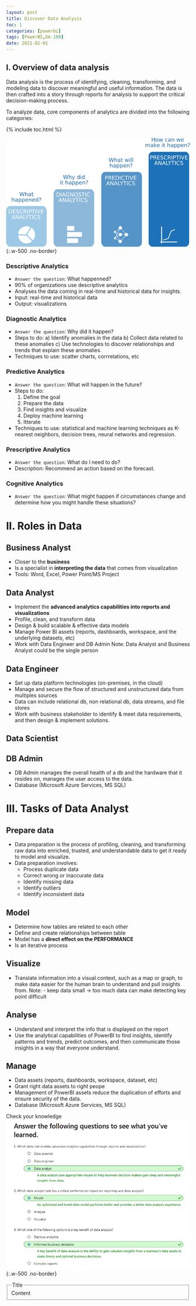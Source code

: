```yaml
---
layout: post
title: Discover Data Analysis
toc: 1
categories: [powerbi]
tags: [PowerBI,DA-100]
date: 2021-02-01
---
```


## I. Overview of data analysis

Data analysis is the process of identifying, cleaning, transforming, and modeling data to discover meaningful and useful information. The data is then crafted into a story through reports for analysis to support the critical decision-making process.

To analyze data, core components of analytics are divided into the following categories:

{% include toc.html %}

![](/images/powerbi/advanced_analytics.png){:.w-500 .no-border}

### Descriptive Analytics
- `Answer the question`: What happenned?
- 90% of organizations use descriptive analytics
- Analyses the data coming in real-time and historical data for insights.
- Input: real-time and historical data
- Output: visualizations

### Diagnostic Analytics
- `Answer the question`: Why did it happen?
- Steps to do:
a) Identify anomalies in the data
b) Collect data related to these anomalies
c) Use technologies to discover relationships and trends that explain these anomalies.
- Techniques to use: scatter charts, corrrelations, etc


### Predictive Analytics
- `Answer the question`: What will happen in the future?
- Steps to do:
  1. Define the goal
  2. Prepare the data
  3. Find insights and visualize
  4. Deploy machine learning 
  5. Itterate
- Techniques to use: statistical and machine learning techniques as K-nearest neighbors, decision trees, neural networks and regression.

### Prescriptive Analytics
- `Answer the question`: What do I need to do?
- Description: Recommend an action based on the forecast.

### Cognitive Analytics
- `Answer the question`: What might happen if circumstances change and determine how you might handle these situations?

# II. Roles in Data
## Business Analyst
- Closer to the **business**
- Is a specialist in **interpreting the data** that comes from visualization
- Tools: Word, Excel, Power Point/MS Project

## Data Analyst
- Implement the **advanced analytics capabilities into reports and visualizations**
- Profile, clean, and transform data
- Design & build scalable & effective data models
- Manage Power BI assets (reports, dashboards, workspace, and the underlying datasets, etc)
- Work with Data Engineer and DB Admin
Note: Data Analyst and Business Analyst could be the single person

## Data Engineer
- Set up data platform technologies (on-premises, in the cloud)
- Manage and secure the flow of structured and unstructured data from multiples sources
- Data can include relational db, non relational db, data streams, and file stores
- Work with business stakeholder to identify & meet data requirements, and then design & implement solutions.

## Data Scientist

## DB Admin
- DB Admin manages the overall health of a db and the hardware that it resides on, manages the user access to the data.
- Database (Microsoft Azure Services, MS SQL)

# III. Tasks of Data Analyst
## Prepare data
- Data preparation is the process of profiling, cleaning, and transforming raw data into enriched, trusted, and understandable data to get it ready to model and visualize.
- Data preparation involves:
  + Process duplicate data
  + Correct wrong or inaccurate data
  + Identify missing data
  + Identify outliers
  + Identify inconsistent data
  
## Model
- Determine how tables are related to each other
- Define and create relationships between table
- Model has a **direct effect on the PERFORMANCE**
- Is an iterative process

## Visualize
- Translate information into a visual context, such as a map or graph, to make data easier for the human brain to understand and pull insights from. 
Note: - keep data small -> too much data can make detecting key point difficult

## Analyse
- Understand and interpret the info that is displayed on the report
- Use the analytical capabilities of PowerBI to find insights, identify patterns and trends, predict outcomes, and then communicate those insights in a way that everyone understand.

## Manage
- Data assets (reports, dashboards, workspace, dataset, etc)
- Grant right data assets to right peope
- Management of PowerBI assets reduce the duplication of efforts and ensure security of the data.
- Database (Microsoft Azure Services, MS SQL)

Check your knowledge
![](/images/powerbi/microsoft-quiz1.png){:.w-500 .no-border}

<fieldset class="field-set" markdown="1">
<legend class="leg-title">Title</legend>
Content
</fieldset>
